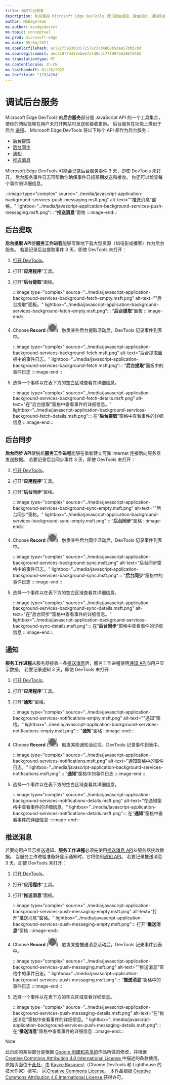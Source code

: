 ```yaml
---
title: 调试后台服务
description: 如何使用 Microsoft Edge DevTools 调试后台提取、后台同步、通知和推送通知。
author: MSEdgeTeam
ms.author: msedgedevrel
ms.topic: conceptual
ms.prod: microsoft-edge
ms.date: 05/04/2021
ms.openlocfilehash: ac72275983d83572578237d4d68b5dee57bbb7bd
ms.sourcegitcommit: aec518f7d415ebee7a7d9cc177f987b8a86f9483
ms.translationtype: MT
ms.contentlocale: zh-CN
ms.lasthandoff: 01/26/2022
ms.locfileid: "12324264"
---
```

<!-- Copyright Kayce Basques

   Licensed under the Apache License, Version 2.0 (the "License");
   you may not use this file except in compliance with the License.
   You may obtain a copy of the License at

       https://www.apache.org/licenses/LICENSE-2.0

   Unless required by applicable law or agreed to in writing, software
   distributed under the License is distributed on an "AS IS" BASIS,
   WITHOUT WARRANTIES OR CONDITIONS OF ANY KIND, either express or implied.
   See the License for the specific language governing permissions and
   limitations under the License.  -->
# <a name="debug-background-services"></a>调试后台服务

Microsoft Edge DevTools 的**后台服务**部分是 JavaScript API 的一个工具集合，使你的网站能够在用户未打开网站时发送和接收更新。
后台服务在功能上类似于后台 [进程](https://en.wikipedia.org/wiki/Background_process)。
Microsoft Edge DevTools 将以下每个 API 都作为后台服务：

*   [后台提取](#background-fetch)
*   [后台同步](#background-sync)
*   [通知](#notifications)
*   [推送消息](#push-messages)

Microsoft Edge DevTools 可能会记录后台服务事件 3 天，即使 DevTools 未打开。
后台服务事件日志可帮助你确保事件已按预期发送和接收。  你还可以检查每个事件的详细信息。

:::image type="complex" source="../media/javascript-application-background-services-push-messaging.msft.png" alt-text="&quot;推送消息&quot;窗格。" lightbox="../media/javascript-application-background-services-push-messaging.msft.png":::
   “**推送消息**”窗格
:::image-end:::


<!-- ====================================================================== -->
## <a name="background-fetch"></a>后台提取

**后台提取 API**使**服务工作进程**能够可靠地下载大型资源（如电影或播客）作为后台服务。  若要记录后台提取事件 3 天，即使 DevTools 未打开：

<!--Todo: add background fetch api section when available -->

1.  [打开 DevTools](../open/index.md)。
1.  打开“**应用程序**”工具。
1.  打开“**后台提取**”面板。

    :::image type="complex" source="../media/javascript-application-background-services-background-fetch-empty.msft.png" alt-text="&quot;后台提取&quot;面板。" lightbox="../media/javascript-application-background-services-background-fetch-empty.msft.png":::
       “**后台提取**”面板
    :::image-end:::

1.  Choose **Record** (![ Record. ](../media/record-icon.msft.png)) .
   触发某些后台提取活动后，DevTools 记录事件到表中。

    :::image type="complex" source="../media/javascript-application-background-services-background-fetch.msft.png" alt-text="后台提取面板中的事件日志。" lightbox="../media/javascript-application-background-services-background-fetch.msft.png":::
       “**后台提取**”面板中的事件日志
    :::image-end:::

1.  选择一个事件以在表下方的空白区域查看其详细信息。

    :::image type="complex" source="../media/javascript-application-background-services-background-fetch-details.msft.png" alt-text="在&quot;后台提取&quot;窗格中查看事件的详细信息。" lightbox="../media/javascript-application-background-services-background-fetch-details.msft.png":::
       在“**后台提取**”窗格中查看事件的详细信息
    :::image-end:::


<!-- ====================================================================== -->
## <a name="background-sync"></a>后台同步

**后台同步 API**使脱机**服务工作进程**能够在重新建立可靠 Internet 连接后向服务器发送数据。  若要记录后台同步事件 3 天，即使 DevTools 未打开：

<!--Todo: add background sync api section when available -->

1.  [打开 DevTools](../open/index.md)。
1.  打开“**应用程序**”工具。
1.  打开“**后台同步**”窗格。

    :::image type="complex" source="../media/javascript-application-background-services-background-sync-empty.msft.png" alt-text="&quot;后台同步&quot;窗格。" lightbox="../media/javascript-application-background-services-background-sync-empty.msft.png":::
       “**后台同步**”窗格
    :::image-end:::

1.  Choose **Record** (![ Record. ](../media/record-icon.msft.png)) .
   触发某些后台同步活动后，DevTools 记录事件到表中。

    :::image type="complex" source="../media/javascript-application-background-services-background-sync.msft.png" alt-text="后台同步窗格中的事件日志。" lightbox="../media/javascript-application-background-services-background-sync.msft.png":::
       “**后台同步**”窗格中的事件日志
    :::image-end:::

1.  选择一个事件以在表下方的空白区域查看其详细信息。

    :::image type="complex" source="../media/javascript-application-background-services-background-sync-details.msft.png" alt-text="在&quot;后台同步&quot;窗格中查看事件的详细信息。" lightbox="../media/javascript-application-background-services-background-sync-details.msft.png":::
       在“**后台同步**”窗格中查看事件的详细信息
    :::image-end:::


<!-- ====================================================================== -->
## <a name="notifications"></a>通知

**服务工作进程**从服务器接收一条[推送消息](https://developer.mozilla.org/docs/Web/API/Push_API)后，服务工作进程使用[通知 API](https://developer.mozilla.org/docs/Web/API/Notifications_API)向用户显示数据。  若要记录通知 3 天，即使 DevTools 未打开：

1.  [打开 DevTools](../open/index.md)。
1.  打开“**应用程序**”工具。
1.  打开“**通知**”窗格。

    :::image type="complex" source="../media/javascript-application-background-services-notifications-empty.msft.png" alt-text="&quot;通知&quot;窗格。" lightbox="../media/javascript-application-background-services-notifications-empty.msft.png":::
       “**通知**”窗格
    :::image-end:::

1.  Choose **Record** (![ Record. ](../media/record-icon.msft.png)) .
   触发某些通知活动后，DevTools 记录事件到表中。

    :::image type="complex" source="../media/javascript-application-background-services-notifications.msft.png" alt-text="通知窗格中的事件日志。" lightbox="../media/javascript-application-background-services-notifications.msft.png":::
       “**通知**”窗格中的事件日志
    :::image-end:::

1.  选择一个事件以在表下方的空白区域查看其详细信息。

    :::image type="complex" source="../media/javascript-application-background-services-notifications-details.msft.png" alt-text="在通知窗格中查看事件的详细信息。" lightbox="../media/javascript-application-background-services-notifications-details.msft.png":::
       在“**通知**”窗格中查看事件的详细信息
    :::image-end:::


<!-- ====================================================================== -->
## <a name="push-messages"></a>推送消息

若要向用户显示推送通知，**服务工作进程**必须先使用[推送消息 API](https://developer.mozilla.org/docs/Web/API/Push_API)从服务器接收数据。  当服务工作进程准备好显示通知时，它将使用[通知 API](https://developer.mozilla.org/docs/Web/API/Notifications_API)。  若要记录推送消息 3 天，即使 DevTools 未打开：

1.  [打开 DevTools](../open/index.md)。
1.  打开“**应用程序**”工具。
1.  打开“**推送消息**”面板。

    :::image type="complex" source="../media/javascript-application-background-services-push-messaging-empty.msft.png" alt-text="打开&quot;推送消息&quot;窗格。" lightbox="../media/javascript-application-background-services-push-messaging-empty.msft.png":::
       打开“**推送消息**”窗格
    :::image-end:::

1.  Choose **Record** (![ Record. ](../media/record-icon.msft.png)) .
    触发某些推送消息活动后，DevTools 记录事件到表中。

    :::image type="complex" source="../media/javascript-application-background-services-push-messaging.msft.png" alt-text="&quot;推送消息&quot;窗格中的事件日志。" lightbox="../media/javascript-application-background-services-push-messaging.msft.png":::
       “**推送消息**”窗格中的事件日志
    :::image-end:::

1.  选择一个事件以在表下方的空白区域查看详细信息。

    :::image type="complex" source="../media/javascript-application-background-services-push-messaging-details.msft.png" alt-text="在&quot;推送消息&quot;窗格中查看事件的详细信息。" lightbox="../media/javascript-application-background-services-push-messaging-details.msft.png":::
       在“**推送消息**”窗格中查看事件的详细信息
    :::image-end:::


<!-- ====================================================================== -->
> [!NOTE]
> 此页面的某些部分是根据 [Google 创建和共享的](https://developers.google.com/terms/site-policies)作品所做的修改，并根据[ Creative Commons Attribution 4.0 International License ](https://creativecommons.org/licenses/by/4.0)中描述的条款使用。
> 原始页面位于[此处](https://developers.google.com/web/tools/chrome-devtools/javascript/background-services)，由 [Kayce Basques](https://developers.google.com/web/resources/contributors#kayce-basques)\（Chrome DevTools 和 Lighthouse 的技术作家）撰写。
[![Creative Commons License。](https://i.creativecommons.org/l/by/4.0/88x31.png)](https://creativecommons.org/licenses/by/4.0)
本作品根据[ Creative Commons Attribution 4.0 International License ](https://creativecommons.org/licenses/by/4.0)获得许可。
